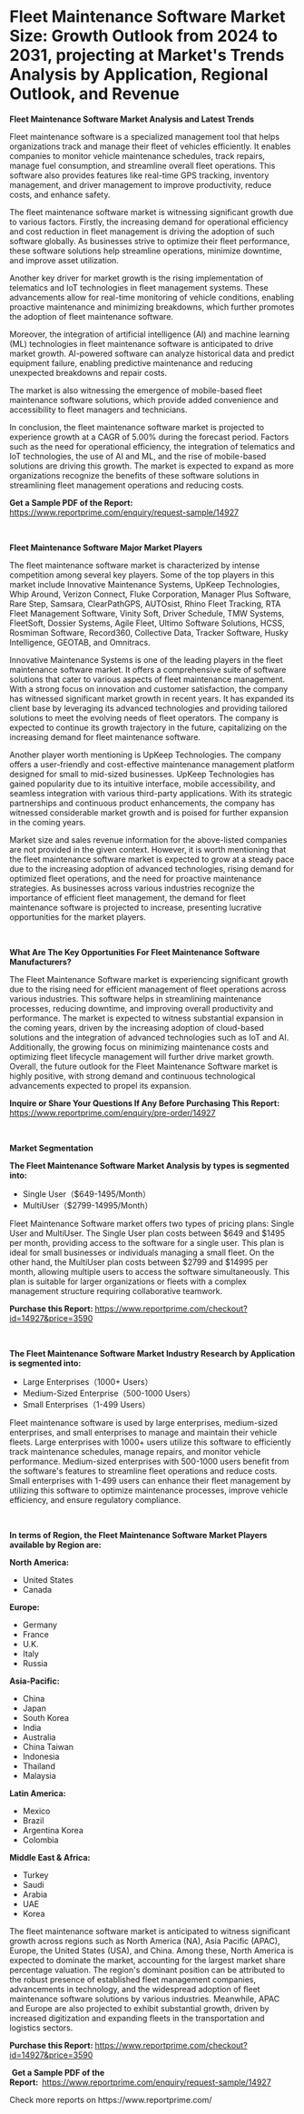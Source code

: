 <p><h1>Fleet Maintenance Software Market Size: Growth Outlook from 2024 to 2031, projecting at Market's Trends Analysis by Application, Regional Outlook, and Revenue</h1></p><p><strong>Fleet Maintenance Software Market Analysis and Latest Trends</strong></p>
<p><p>Fleet maintenance software is a specialized management tool that helps organizations track and manage their fleet of vehicles efficiently. It enables companies to monitor vehicle maintenance schedules, track repairs, manage fuel consumption, and streamline overall fleet operations. This software also provides features like real-time GPS tracking, inventory management, and driver management to improve productivity, reduce costs, and enhance safety.</p><p>The fleet maintenance software market is witnessing significant growth due to various factors. Firstly, the increasing demand for operational efficiency and cost reduction in fleet management is driving the adoption of such software globally. As businesses strive to optimize their fleet performance, these software solutions help streamline operations, minimize downtime, and improve asset utilization.</p><p>Another key driver for market growth is the rising implementation of telematics and IoT technologies in fleet management systems. These advancements allow for real-time monitoring of vehicle conditions, enabling proactive maintenance and minimizing breakdowns, which further promotes the adoption of fleet maintenance software.</p><p>Moreover, the integration of artificial intelligence (AI) and machine learning (ML) technologies in fleet maintenance software is anticipated to drive market growth. AI-powered software can analyze historical data and predict equipment failure, enabling predictive maintenance and reducing unexpected breakdowns and repair costs.</p><p>The market is also witnessing the emergence of mobile-based fleet maintenance software solutions, which provide added convenience and accessibility to fleet managers and technicians.</p><p>In conclusion, the fleet maintenance software market is projected to experience growth at a CAGR of 5.00% during the forecast period. Factors such as the need for operational efficiency, the integration of telematics and IoT technologies, the use of AI and ML, and the rise of mobile-based solutions are driving this growth. The market is expected to expand as more organizations recognize the benefits of these software solutions in streamlining fleet management operations and reducing costs.</p></p>
<p><strong>Get a Sample PDF of the Report:&nbsp;</strong> <a href="https://www.reportprime.com/enquiry/request-sample/14927">https://www.reportprime.com/enquiry/request-sample/14927</a></p>
<p>&nbsp;</p>
<p><strong>Fleet Maintenance Software Major Market Players</strong></p>
<p><p>The fleet maintenance software market is characterized by intense competition among several key players. Some of the top players in this market include Innovative Maintenance Systems, UpKeep Technologies, Whip Around, Verizon Connect, Fluke Corporation, Manager Plus Software, Rare Step, Samsara, ClearPathGPS, AUTOsist, Rhino Fleet Tracking, RTA Fleet Management Software, Vinity Soft, Driver Schedule, TMW Systems, FleetSoft, Dossier Systems, Agile Fleet, Ultimo Software Solutions, HCSS, Rosmiman Software, Record360, Collective Data, Tracker Software, Husky Intelligence, GEOTAB, and Omnitracs.</p><p>Innovative Maintenance Systems is one of the leading players in the fleet maintenance software market. It offers a comprehensive suite of software solutions that cater to various aspects of fleet maintenance management. With a strong focus on innovation and customer satisfaction, the company has witnessed significant market growth in recent years. It has expanded its client base by leveraging its advanced technologies and providing tailored solutions to meet the evolving needs of fleet operators. The company is expected to continue its growth trajectory in the future, capitalizing on the increasing demand for fleet maintenance software.</p><p>Another player worth mentioning is UpKeep Technologies. The company offers a user-friendly and cost-effective maintenance management platform designed for small to mid-sized businesses. UpKeep Technologies has gained popularity due to its intuitive interface, mobile accessibility, and seamless integration with various third-party applications. With its strategic partnerships and continuous product enhancements, the company has witnessed considerable market growth and is poised for further expansion in the coming years.</p><p>Market size and sales revenue information for the above-listed companies are not provided in the given context. However, it is worth mentioning that the fleet maintenance software market is expected to grow at a steady pace due to the increasing adoption of advanced technologies, rising demand for optimized fleet operations, and the need for proactive maintenance strategies. As businesses across various industries recognize the importance of efficient fleet management, the demand for fleet maintenance software is projected to increase, presenting lucrative opportunities for the market players.</p></p>
<p>&nbsp;</p>
<p><strong>What Are The Key Opportunities For Fleet Maintenance Software Manufacturers?</strong></p>
<p><p>The Fleet Maintenance Software market is experiencing significant growth due to the rising need for efficient management of fleet operations across various industries. This software helps in streamlining maintenance processes, reducing downtime, and improving overall productivity and performance. The market is expected to witness substantial expansion in the coming years, driven by the increasing adoption of cloud-based solutions and the integration of advanced technologies such as IoT and AI. Additionally, the growing focus on minimizing maintenance costs and optimizing fleet lifecycle management will further drive market growth. Overall, the future outlook for the Fleet Maintenance Software market is highly positive, with strong demand and continuous technological advancements expected to propel its expansion.</p></p>
<p><strong>Inquire or Share Your Questions If Any Before Purchasing This Report:</strong> <a href="https://www.reportprime.com/enquiry/pre-order/14927">https://www.reportprime.com/enquiry/pre-order/14927</a></p>
<p>&nbsp;</p>
<p><strong>Market Segmentation</strong></p>
<p><strong>The Fleet Maintenance Software Market Analysis by types is segmented into:</strong></p>
<p><ul><li>Single User（$649-1495/Month）</li><li>MultiUser（$2799-14995/Month）</li></ul></p>
<p><p>Fleet Maintenance Software market offers two types of pricing plans: Single User and MultiUser. The Single User plan costs between $649 and $1495 per month, providing access to the software for a single user. This plan is ideal for small businesses or individuals managing a small fleet. On the other hand, the MultiUser plan costs between $2799 and $14995 per month, allowing multiple users to access the software simultaneously. This plan is suitable for larger organizations or fleets with a complex management structure requiring collaborative teamwork.</p></p>
<p><strong>Purchase this Report:&nbsp;</strong><a href="https://www.reportprime.com/checkout?id=14927&price=3590">https://www.reportprime.com/checkout?id=14927&price=3590</a></p>
<p>&nbsp;</p>
<p><strong>The Fleet Maintenance Software Market Industry Research by Application is segmented into:</strong></p>
<p><ul><li>Large Enterprises（1000+ Users）</li><li>Medium-Sized Enterprise（500-1000 Users）</li><li>Small Enterprises（1-499 Users）</li></ul></p>
<p><p>Fleet maintenance software is used by large enterprises, medium-sized enterprises, and small enterprises to manage and maintain their vehicle fleets. Large enterprises with 1000+ users utilize this software to efficiently track maintenance schedules, manage repairs, and monitor vehicle performance. Medium-sized enterprises with 500-1000 users benefit from the software's features to streamline fleet operations and reduce costs. Small enterprises with 1-499 users can enhance their fleet management by utilizing this software to optimize maintenance processes, improve vehicle efficiency, and ensure regulatory compliance.</p></p>
<p>&nbsp;</p>
<p><strong>In terms of Region, the Fleet Maintenance Software Market Players available by Region are:</strong></p>
<p>
    <p> <strong> North America: </strong>
        <ul>
            <li>United States</li>
            <li>Canada</li>
        </ul>
        </p> 
    <p> <strong> Europe: </strong>
        <ul>
            <li>Germany</li>
            <li>France</li>
            <li>U.K.</li>
            <li>Italy</li>
            <li>Russia</li>
        </ul>
        </p> 
    <p> <strong> Asia-Pacific: </strong>
        <ul>
            <li>China</li>
            <li>Japan</li>
            <li>South Korea</li>
            <li>India</li>
            <li>Australia</li>
            <li>China Taiwan</li>
            <li>Indonesia</li>
            <li>Thailand</li>
            <li>Malaysia</li>
        </ul>
        </p> 
    <p> <strong> Latin America: </strong>
        <ul>
            <li>Mexico</li>
            <li>Brazil</li>
            <li>Argentina Korea</li>
            <li>Colombia</li>
        </ul>
        </p> 
    <p> <strong> Middle East & Africa: </strong>
        <ul>
            <li>Turkey</li>
            <li>Saudi</li>
            <li>Arabia</li>
            <li>UAE</li>
            <li>Korea</li>
        </ul>
    </p>
    </p>
<p><p>The fleet maintenance software market is anticipated to witness significant growth across regions such as North America (NA), Asia Pacific (APAC), Europe, the United States (USA), and China. Among these, North America is expected to dominate the market, accounting for the largest market share percentage valuation. The region's dominant position can be attributed to the robust presence of established fleet management companies, advancements in technology, and the widespread adoption of fleet maintenance software solutions by various industries. Meanwhile, APAC and Europe are also projected to exhibit substantial growth, driven by increased digitization and expanding fleets in the transportation and logistics sectors.</p></p>
<p><strong>Purchase this Report: </strong><a href="https://www.reportprime.com/checkout?id=14927&price=3590">https://www.reportprime.com/checkout?id=14927&price=3590</a></p>
<p>&nbsp;<strong>Get a Sample PDF of the Report:&nbsp;&nbsp;</strong><a href="https://www.reportprime.com/enquiry/request-sample/14927">https://www.reportprime.com/enquiry/request-sample/14927</a></p>
<p><strong></strong></p>
<p>Check more reports on https://www.reportprime.com/</p>